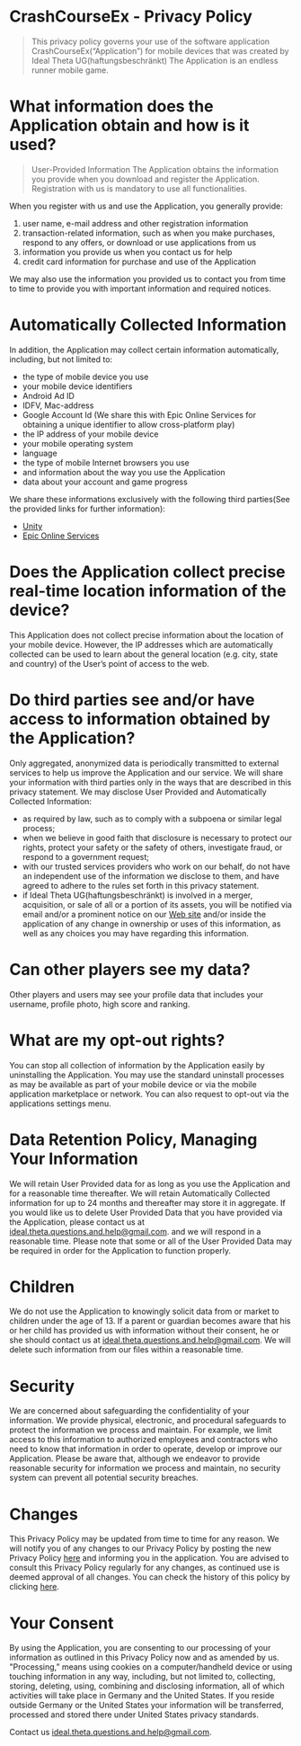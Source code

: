 # CrashCourseEx - Privacy Policy

> This privacy policy governs your use of the software application CrashCourseEx(“Application”) for mobile devices that was created by Ideal Theta UG(haftungsbeschränkt) The Application is an endless runner mobile game. 
 
# What information does the Application obtain and how is it used?
> User-Provided Information 
The Application obtains the information you provide when you download and register the Application. Registration with us is mandatory to use all functionalities.
 
When you register with us and use the Application, you generally provide: 
  1. user name, e-mail address and other registration information
  2. transaction-related information, such as when you make purchases, respond to any offers, or download or use applications from us
  3. information you provide us when you contact us for help
  4. credit card information for purchase and use of the Application
  
We may also use the information you provided us to contact you from time to time to provide you with important information and required notices.

 # Automatically Collected Information 
In addition, the Application may collect certain information automatically, including, but not limited to:
 - the type of mobile device you use 
 - your mobile device identifiers
 - Android Ad ID
 - IDFV, Mac-address
 - Google Account Id (We share this with Epic Online Services for obtaining a unique identifier to allow cross-platform play)
 - the IP address of your mobile device
 - your mobile operating system 
 - language
 - the type of mobile Internet browsers you use
 - and information about the way you use the Application
 - data about your account and game progress
 
We share these informations exclusively with the following third parties(See the provided links for further information):
  - [Unity](https://unity3d.com/legal/privacy-policy)
  - [Epic Online Services](https://www.epicgames.com/privacypolicy) 
 
# Does the Application collect precise real-time location information of the device?
This Application does not collect precise information about the location of your mobile device. 
However, the IP addresses which are automatically collected can be used to learn about the general location (e.g. city, state and country) of the User’s point of access to the web.
 
# Do third parties see and/or have access to information obtained by the Application?
Only aggregated, anonymized data is periodically transmitted to external services to help us improve the Application and our service. We will share your information with third parties only in the ways that are described in this privacy statement.
We may disclose User Provided and Automatically Collected Information:
  -	as required by law, such as to comply with a subpoena or similar legal process;
  -	when we believe in good faith that disclosure is necessary to protect our rights, protect your safety or the safety of others, investigate fraud, or respond to a government request;
  -	with our trusted services providers who work on our behalf, do not have an independent use of the information we disclose to them, and have agreed to adhere to the rules set forth in this privacy statement.
  -	if Ideal Theta UG(haftungsbeschränkt) is involved in a merger, acquisition, or sale of all or a portion of its assets, you will be notified via email and/or a prominent notice on our [Web site](https://github.com/IdealTheta/Policies) and/or inside the application of any change in ownership or uses of this information, as well as any choices you may have regarding this information.

# Can other players see my data?
Other players and users may see your profile data that includes your username, profile photo, high score and ranking.
 
# What are my opt-out rights?
You can stop all collection of information by the Application easily by uninstalling the Application. You may use the standard uninstall processes as may be available as part of your mobile device or via the mobile application marketplace or network. You can also request to opt-out via the applications settings menu.<!-- but also via email, at ideal.theta.questions.and.help@gmail.com. -->

# Data Retention Policy, Managing Your Information
We will retain User Provided data for as long as you use the Application and for a reasonable time thereafter. We will retain Automatically Collected information for up to 24 months and thereafter may store it in aggregate. If you would like us to delete User Provided Data that you have provided via the Application, please contact us at  ideal.theta.questions.and.help@gmail.com. and we will respond in a reasonable time. Please note that some or all of the User Provided Data may be required in order for the Application to function properly.
 
# Children
We do not use the Application to knowingly solicit data from or market to children under the age of 13. If a parent or guardian becomes aware that his or her child has provided us with information without their consent, he or she should contact us at ideal.theta.questions.and.help@gmail.com. We will delete such information from our files within a reasonable time.
 
# Security
We are concerned about safeguarding the confidentiality of your information. We provide physical, electronic, and procedural safeguards to protect the information we process and maintain. For example, we limit access to this information to authorized employees and contractors who need to know that information in order to operate, develop or improve our Application. Please be aware that, although we endeavor to provide reasonable security for information we process and maintain, no security system can prevent all potential security breaches.
 
# Changes
This Privacy Policy may be updated from time to time for any reason. We will notify you of any changes to our Privacy Policy by posting the new Privacy Policy [here](https://github.com/IdealTheta/Policies/blob/main/Privacy_Policy.md) and informing you in the application. You are advised to consult this Privacy Policy regularly for any changes, as continued use is deemed approval of all changes. You can check the history of this policy by clicking [here](https://github.com/IdealTheta/Policies/commits/main/Privacy_Policy.md).
 
# Your Consent
By using the Application, you are consenting to our processing of your information as outlined in this Privacy Policy now and as amended by us. "Processing,” means using cookies on a computer/handheld device or using touching information in any way, including, but not limited to, collecting, storing, deleting, using, combining and disclosing information, all of which activities will take place in Germany and the United States. If you reside outside Germany or the United States your information will be transferred, processed and stored there under United States privacy standards. 
 
Contact us
ideal.theta.questions.and.help@gmail.com.
